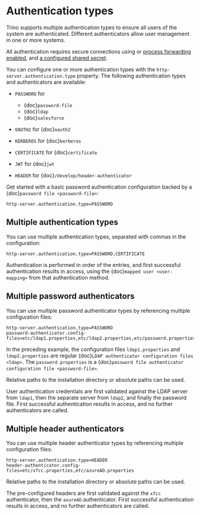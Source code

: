 # Authentication types

Trino supports multiple authentication types to ensure all users of the system
are authenticated. Different authenticators allow user management in one or more
systems.

All authentication requires secure connections using [](/security/tls) or
[process forwarding enabled](http-server-process-forwarded), and [a configured
shared secret](/security/internal-communication).

You can configure one or more authentication types with the
`http-server.authentication.type` property. The following authentication types
and authenticators are available:

- `PASSWORD` for

  - {doc}`password-file`
  - {doc}`ldap`
  - {doc}`salesforce`

- `OAUTH2` for {doc}`oauth2`

- `KERBEROS` for {doc}`kerberos`

- `CERTIFICATE` for {doc}`certificate`

- `JWT` for {doc}`jwt`

- `HEADER` for {doc}`/develop/header-authenticator`

Get started with a basic password authentication configuration backed by a
{doc}`password file <password-file>`:

```properties
http-server.authentication.type=PASSWORD
```

## Multiple authentication types

You can use multiple authentication types, separated with commas in the
configuration:

```properties
http-server.authentication.type=PASSWORD,CERTIFICATE
```

Authentication is performed in order of the entries, and first successful
authentication results in access, using the {doc}`mapped user <user-mapping>`
from that authentication method.

## Multiple password authenticators

You can use multiple password authenticator types by referencing multiple
configuration files:

```properties
http-server.authentication.type=PASSWORD
password-authenticator.config-files=etc/ldap1.properties,etc/ldap2.properties,etc/password.properties
```

In the preceding example, the configuration files `ldap1.properties` and
`ldap2.properties` are regular {doc}`LDAP authenticator configuration files
<ldap>`. The `password.properties` is a {doc}`password file authenticator
configuration file <password-file>`.

Relative paths to the installation directory or absolute paths can be used.

User authentication credentials are first validated against the LDAP server from
`ldap1`, then the separate server from `ldap2`, and finally the password
file. First successful authentication results in access, and no further
authenticators are called.

## Multiple header authenticators

You can use multiple header authenticator types by referencing multiple
configuration files:

```properties
http-server.authentication.type=HEADER
header-authenticator.config-files=etc/xfcc.properties,etc/azureAD.properties
```

Relative paths to the installation directory or absolute paths can be used.

The pre-configured headers are first validated against the `xfcc` authenticator,
then the `azureAD` authenticator. First successful authentication results in access,
and no further authenticators are called.
